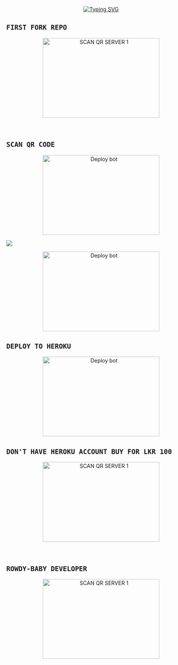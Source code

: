 <p align="center"> 
  <p align="center">
  <a href="https://git.io/typing-svg"><img src="https://readme-typing-svg.demolab.com?font=Bungee+Shade&size=25&pause=1000&background=FF000000&width=435&lines=THIS+IS+SONIC+MD+V2 ❤️+;ROWDY-+BABY-+MD 🎉;CREATED+BY+MR-KALINDU ✔️" alt="Typing SVG" /></a>
</p>


## ```FIRST FORK REPO```
<p align = center > <a href="https://github.com/MR-KALINDU/ROWDY-BABY-MD/fork"><img align="center" src="https://i.ibb.co/nbCmXJW/Screenshot-2023-1028-090353.png" alt="SCAN QR SERVER 1" height="212" width="310" /></a> </p> <br>

## ```SCAN QR CODE```
<p align = center > <a href="https://rowdy-baby-qr-94d785f490a0.herokuapp.com/" target="blank"><img align="center" src="https://i.ibb.co/x87L8Jn/Screenshot-2023-1028-084040.png" alt="Deploy bot" height="212" width="310" /></a> </p>

<a><img src='https://i.imgur.com/LyHic3i.gif'/></a>

<p align = center > <a href="https://replit.com/@kalidugaweshana/MR-KALINDU-BOT" target="blank"><img align="center" src="https://i.ibb.co/qk2wJKh/Screenshot-2023-1028-084503.png" alt="Deploy bot" height="212" width="310" /></a> </p>

## ```DEPLOY TO HEROKU```
<p align = center > <a href="https://heroku.com/deploy?template=https://github.com/MR-KALINDU/ROWDY-BABY-MD" target="blank"><img align="center" src="https://i.ibb.co/N7wJrB0/Screenshot-2023-1028-090438.png" alt="Deploy bot" height="212" width="310" /></a> </p>


## ```DON'T HAVE HEROKU ACCOUNT BUY FOR LKR 100```
<p align = center > <a href="https://wa.me/+94765614609/"><img align="center" src="https://i.ibb.co/MspbkGm/Screenshot-2023-1028-083938.png" alt="SCAN QR SERVER 1" height="212" width="310" /></a> </p> <br>




## ```ROWDY-BABY DEVELOPER```
<p align = center > <a href="https://wa.me/+94758179948/"><img align="center" src="https://i.ibb.co/5R6QrN8/Screenshot-2023-1028-084207.png" alt="SCAN QR SERVER 1" height="212" width="310" /></a> </p> <br>


